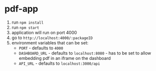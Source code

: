 # pdf-app

1) run `npm install`
2) run `npm start`
3) application will run on port 4000
4) go to `http://localhost:4000/:packageID`
5) environment variables that can be set:
   * `PORT` - defaults to `4000`
   * `DASHBOARD_URL` - defaults to `localhost:8080` - has to be set to allow embedding pdf in an iframe on the dashboard
   * `API_URL` - defaults to `localhost:3000/api`
   
